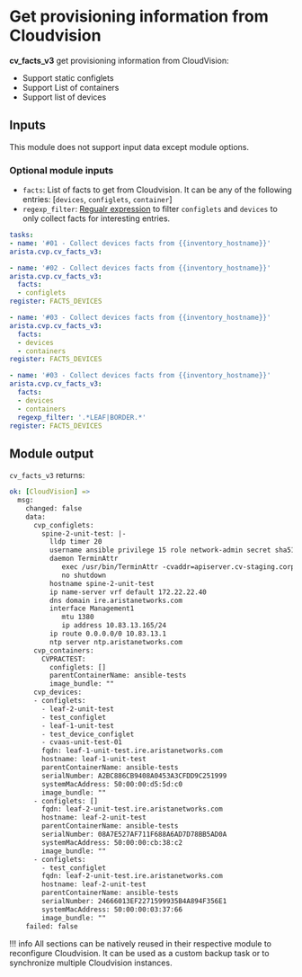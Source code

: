 # Get provisioning information from Cloudvision

__cv_facts_v3__ get provisioning information from CloudVision:

- Support static configlets
- Support List of containers
- Support list of devices

## Inputs

This module does not support input data except module options.

### Optional module inputs

- `facts`: List of facts to get from Cloudvision. It can be any of the following entries: [`devices`, `configlets`, `container`]
- `regexp_filter`: [Regualr expression](https://docs.python.org/3/howto/regex.html) to filter `configlets` and `devices` to only collect facts for interesting entries.

```yaml
tasks:
- name: '#01 - Collect devices facts from {{inventory_hostname}}'
arista.cvp.cv_facts_v3:

- name: '#02 - Collect devices facts from {{inventory_hostname}}'
arista.cvp.cv_facts_v3:
  facts:
  - configlets
register: FACTS_DEVICES

- name: '#03 - Collect devices facts from {{inventory_hostname}}'
arista.cvp.cv_facts_v3:
  facts:
  - devices
  - containers
register: FACTS_DEVICES

- name: '#03 - Collect devices facts from {{inventory_hostname}}'
arista.cvp.cv_facts_v3:
  facts:
  - devices
  - containers
  regexp_filter: '.*LEAF|BORDER.*'
register: FACTS_DEVICES
```

## Module output

`cv_facts_v3` returns:

```yaml
ok: [CloudVision] =>
  msg:
    changed: false
    data:
      cvp_configlets:
        spine-2-unit-test: |-
          lldp timer 20
          username ansible privilege 15 role network-admin secret sha512 $6$DJfSedWCtJPVTpp3$HOxiovAxJlrzr4WdOnqWbT9iXwdcfXvPiN4Z5K1Z4xZfdc9G85kgwkjufLUvBp.gNe4q/fbzAugZpvHC3yc7a1
          daemon TerminAttr
             exec /usr/bin/TerminAttr -cvaddr=apiserver.cv-staging.corp.arista.io:443 -cvcompression=gzip -taillogs -cvauth=token-secure,/tmp/cv-onboarding-token -smashexcludes=ale,flexCounter,hardware,kni,pulse,strata -ingestexclude=/Sysdb/cell/1/agent,/Sysdb/cell/2/agent -disableaaa
             no shutdown
          hostname spine-2-unit-test
          ip name-server vrf default 172.22.22.40
          dns domain ire.aristanetworks.com
          interface Management1
             mtu 1380
             ip address 10.83.13.165/24
          ip route 0.0.0.0/0 10.83.13.1
          ntp server ntp.aristanetworks.com
      cvp_containers:
        CVPRACTEST:
          configlets: []
          parentContainerName: ansible-tests
          image_bundle: ""
      cvp_devices:
      - configlets:
        - leaf-2-unit-test
        - test_configlet
        - leaf-1-unit-test
        - test_device_configlet
        - cvaas-unit-test-01
        fqdn: leaf-1-unit-test.ire.aristanetworks.com
        hostname: leaf-1-unit-test
        parentContainerName: ansible-tests
        serialNumber: A2BC886CB9408A0453A3CFDD9C251999
        systemMacAddress: 50:00:00:d5:5d:c0
        image_bundle: ""
      - configlets: []
        fqdn: leaf-2-unit-test.ire.aristanetworks.com
        hostname: leaf-2-unit-test
        parentContainerName: ansible-tests
        serialNumber: 08A7E527AF711F688A6AD7D78BB5AD0A
        systemMacAddress: 50:00:00:cb:38:c2
        image_bundle: ""
      - configlets:
        - test_configlet
        fqdn: leaf-2-unit-test.ire.aristanetworks.com
        hostname: leaf-2-unit-test
        parentContainerName: ansible-tests
        serialNumber: 24666013EF2271599935B4A894F356E1
        systemMacAddress: 50:00:00:03:37:66
        image_bundle: ""
    failed: false
```

!!! info
    All sections can be natively reused in their respective module to reconfigure Cloudvision. It can be used as a custom backup task or to synchronize multiple Cloudvision instances.
